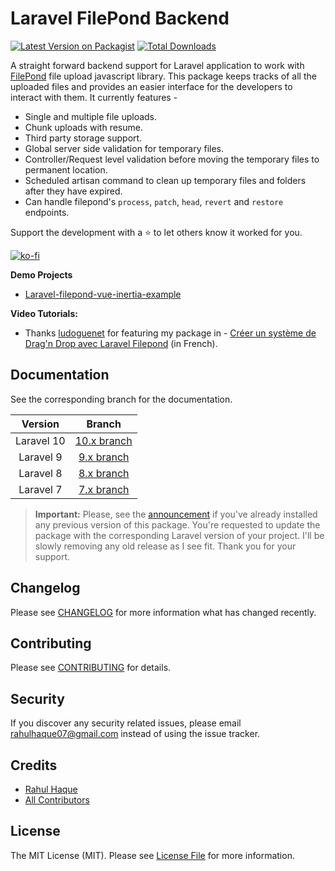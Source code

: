# Laravel FilePond Backend

[![Latest Version on Packagist](https://img.shields.io/packagist/v/rahulhaque/laravel-filepond.svg?style=flat-square)](https://packagist.org/packages/rahulhaque/laravel-filepond)
[![Total Downloads](https://img.shields.io/packagist/dt/rahulhaque/laravel-filepond.svg?style=flat-square)](https://packagist.org/packages/rahulhaque/laravel-filepond)

A straight forward backend support for Laravel application to work with [FilePond](https://pqina.nl/filepond/) file upload javascript library. This package keeps tracks of all the uploaded files and provides an easier interface for the developers to interact with them. It currently features - 

- Single and multiple file uploads.
- Chunk uploads with resume.
- Third party storage support.
- Global server side validation for temporary files.
- Controller/Request level validation before moving the temporary files to permanent location.
- Scheduled artisan command to clean up temporary files and folders after they have expired.
- Can handle filepond's `process`, `patch`, `head`, `revert` and `restore` endpoints.

Support the development with a :star: to let others know it worked for you.

[![ko-fi](https://ko-fi.com/img/githubbutton_sm.svg)](https://ko-fi.com/W7W2I1JIV)

**Demo Projects**

- [Laravel-filepond-vue-inertia-example](https://github.com/rahulhaque/laravel-filepond-vue-inertia-example)

**Video Tutorials:**

- Thanks [ludoguenet](https://github.com/ludoguenet) for featuring my package in - [Créer un système de Drag'n Drop avec Laravel Filepond](https://www.youtube.com/watch?v=IQ3fEseDck8) (in French).

## Documentation

See the corresponding branch for the documentation.

|Version|Branch|
|:-:|:-:|
|Laravel 10|[10.x branch](../../tree/10.x/README.md)|
|Laravel 9|[9.x branch](../../tree/9.x/README.md)|
|Laravel 8|[8.x branch](../../tree/8.x/README.md)|
|Laravel 7|[7.x branch](../../tree/7.x/README.md)|

>**Important:** Please, see the [announcement](../../discussions/50) if you've already installed any previous version of this package. You're requested to update the package with the corresponding Laravel version of your project. I'll be slowly removing any old release as I see fit. Thank you for your support.

## Changelog

Please see [CHANGELOG](CHANGELOG.md) for more information what has changed recently.

## Contributing

Please see [CONTRIBUTING](CONTRIBUTING.md) for details.

## Security

If you discover any security related issues, please email rahulhaque07@gmail.com instead of using the issue tracker.

## Credits

-   [Rahul Haque](https://github.com/rahulhaque)
-   [All Contributors](../../contributors)

## License

The MIT License (MIT). Please see [License File](LICENSE.md) for more information.

